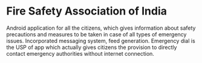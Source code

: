 # Fire Safety Association of India

Android application for all the citizens, which gives information about safety precautions and measures to be taken in case of all types of emergency issues. 
Incorporated messaging system, feed generation. 
Emergency dial is the USP of app which actually gives citizens the provision to directly contact emergency authorities without internet connection.
